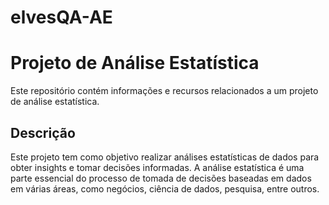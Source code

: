 # elvesQA-AE

# Projeto de Análise Estatística

Este repositório contém informações e recursos relacionados a um projeto de análise estatística.

## Descrição

Este projeto tem como objetivo realizar análises estatísticas de dados para obter insights e tomar decisões informadas. A análise estatística é uma parte essencial do processo de tomada de decisões baseadas em dados em várias áreas, como negócios, ciência de dados, pesquisa, entre outros.
